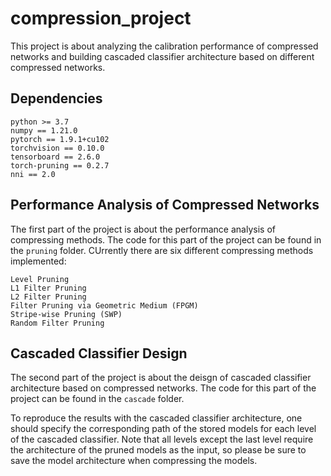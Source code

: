 # compression_project

This project is about analyzing the calibration performance of compressed networks and building cascaded classifier architecture based on different compressed networks.

## Dependencies
```
python >= 3.7
numpy == 1.21.0
pytorch == 1.9.1+cu102
torchvision == 0.10.0
tensorboard == 2.6.0
torch-pruning == 0.2.7
nni == 2.0
```

## Performance Analysis of Compressed Networks
The first part of the project is about the performance analysis of compressing methods. The code for this part of the project can be found in the `pruning` folder. CUrrently there are six different compressing methods implemented:
```
Level Pruning
L1 Filter Pruning
L2 Filter Pruning
Filter Pruning via Geometric Medium (FPGM)
Stripe-wise Pruning (SWP)
Random Filter Pruning
```

## Cascaded Classifier Design
The second part of the project is about the deisgn of cascaded classifier architecture based on compressed networks. The code for this part of the project can be found in the `cascade` folder.

To reproduce the results with the cascaded classifier architecture, one should specify the corresponding path of the stored models for each level of the cascaded classifier. Note that all levels except the last level require the architecture of the pruned models as the input, so please be sure to save the model architecture when compressing the models.
